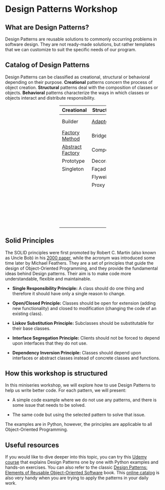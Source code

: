 # Design Patterns Workshop

## What are Design Patterns?

Design Patterns are reusable solutions to commonly occurring problems in software design. They are not ready-made solutions, but rather templates that we can customize to suit the specific needs of our program.

## Catalog of Design Patterns

Design Patterns can be classified as creational, structural or behavioral depending on their purpose. **Creational** patterns concern the process of object creation. **Structural** patterns deal with the composition of classes or objects. **Behavioral** patterns characterize the ways in which classes or objects interact and distribute responsibility.

<div style="margin-left: auto;
            margin-right: auto;
            width: 30%">

| **Creational**                                                                                | **Structural** | **Behavioral**          |
|-----------------------------------------------------------------------------------------------|----------------|-------------------------|
| Builder                                                                                       | [Adapter](https://github.com/guadiromero/workshop-design-patterns/tree/main/3_adapter)    | Chain of Responsibility |
| [Factory Method](https://github.com/guadiromero/workshop-design-patterns/tree/main/1_factory) | Bridge         | Command                 |
| [Abstract Factory](https://github.com/guadiromero/workshop-design-patterns/tree/main/1_factory)                                                                            | Composite      | Interpreter             |
| Prototype                                                                                     | Decorator      | Iterator                |
| Singleton                                                                                     | Façade         | Mediator                |
|                                                                                               | Flyweight      | Memento                 |
|                                                                                               | Proxy          | Observer                |
|                                                                                               |                | State                   |
|                                                                                               |                | [Strategy](https://github.com/guadiromero/workshop-design-patterns/tree/main/2_strategy)            |
|                                                                                               |                | Template Method         |
|                                                                                               |                | Visitor                 |

</div>

## Solid Principles

The SOLID principles were first promoted by Robert C. Martin (also known as Uncle Bob) in his [2000 paper](http://staff.cs.utu.fi/~jounsmed/doos_06/material/DesignPrinciplesAndPatterns.pdf), while the acronym was introduced some time later by Michael Feathers. They are a set of principles that guide the design of Object-Oriented Programming, and they provide the fundamental ideas behind Design patterns. Their aim is to make code more understandable, flexible and maintainable.

- **Single Responsibility Principle:** A class should do one thing and therefore it should have only a single reason to change.

- **Open/Closed Principle:** Classes should be open for extension (adding new functionality) and closed to modification (changing the code of an existing class).

- **Liskov Substitution Principle:** Subclasses should be substitutable for their base classes.

- **Interface Segregation Principle:** Clients should not be forced to depend upon interfaces that they do not use.

- **Dependency Inversion Principle:** Classes should depend upon interfaces or abstract classes instead of concrete classes and functions.

## How this workshop is structured

In this miniseries workshop, we will explore how to use Design Patterns to help us write better code. For each pattern, we will present:

- A simple code example where we do not use any patterns, and there is some issue that needs to be solved.

- The same code but using the selected pattern to solve that issue.

The examples are in Python, however, the principles are applicable to all Object-Oriented Programming.

## Useful resources

If you would like to dive deeper into this topic, you can try this [Udemy course](https://www.udemy.com/course/design-patterns-python/) that explains Design Patterns one by one with Python examples and hands-on exercises. You can also refer to the classic [Design Patterns: Elements of Reusable Object-Oriented Software](https://www.goodreads.com/en/book/show/85009) book. This [online catalog](https://refactoring.guru/design-patterns/catalog) is also very handy when you are trying to apply the patterns in your daily work.